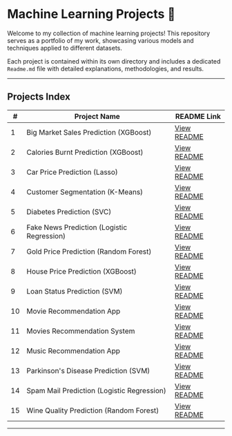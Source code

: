 # Machine Learning Projects 🚀

Welcome to my collection of machine learning projects! This repository serves as a portfolio of my work, showcasing various models and techniques applied to different datasets.

Each project is contained within its own directory and includes a dedicated `Readme.md` file with detailed explanations, methodologies, and results.

---

## Projects Index

| # | Project Name | README Link |
|---|---|---|
| 1 | Big Market Sales Prediction (XGBoost) | [View README](./BigMarketSalesXGBoost/Readme.md) |
| 2 | Calories Burnt Prediction (XGBoost) | [View README](./CaloriesBurntXGBoost/Readme.md) |
| 3 | Car Price Prediction (Lasso) | [View README](./CarPricePredcitonLasso/Readme.md) |
| 4 | Customer Segmentation (K-Means) | [View README](./CustomerSegemtationKmean/Readme.md) |
| 5 | Diabetes Prediction (SVC) | [View README](./DiabetesPredictionSVC/Readme.md) |
| 6 | Fake News Prediction (Logistic Regression) | [View README](./FakeNewPredictionLogisctics/Readme.md) |
| 7 | Gold Price Prediction (Random Forest) | [View README](./GoldPriceRandomForest/Readme.md) |
| 8 | House Price Prediction (XGBoost) | [View README](./HousePricePredictionXGBooster/Readme.md) |
| 9 | Loan Status Prediction (SVM) | [View README](./LoanStatusModelSVM/Readme.md) |
| 10 | Movie Recommendation App | [View README](./MovieRecommendationApp/Readme.md) |
| 11 | Movies Recommendation System | [View README](./MoviesRecommendationSystem/Readme.md) |
| 12 | Music Recommendation App | [View README](./MusicRecommendationApp/Readme.md) |
| 13 | Parkinson's Disease Prediction (SVM) | [View README](./ParkinsonsDiseaseSVM/Readme.md) |
| 14 | Spam Mail Prediction (Logistic Regression) | [View README](./SpamMailLogisticsModel/Readme.md) |
| 15 | Wine Quality Prediction (Random Forest) | [View README](./WineQualityPredictionRandomForest/Readme.md) |

---